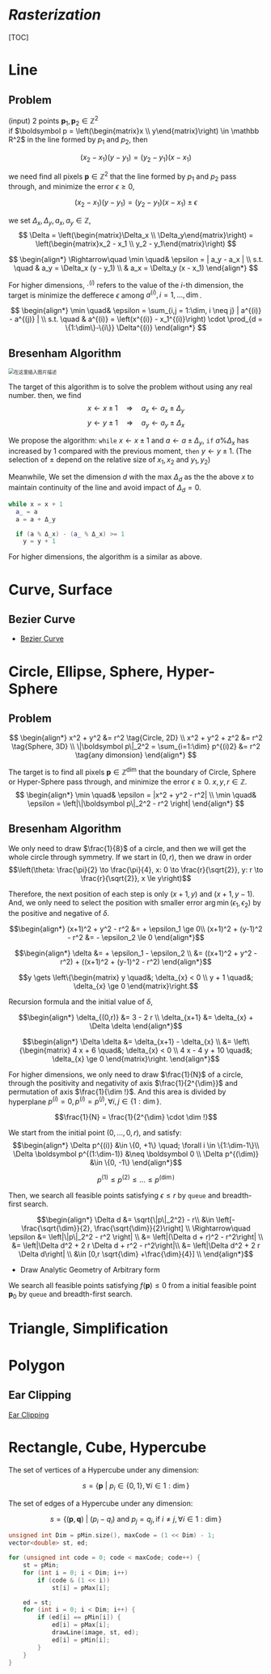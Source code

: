 # $Rasterization$

[TOC]

# Line

## Problem
(input) 2 points $\boldsymbol p_1, \boldsymbol p_2 \in \mathbb Z^2$  
if $\boldsymbol p = \left(\begin{matrix}x \\ y\end{matrix}\right) \in \mathbb R^2$ in the line formed by $p_1$ and $p_2$, then

$$
(x_2 - x_1)(y - y_1) = (y_2 - y_1)(x - x_1)
$$

we need find all pixels $\boldsymbol p \in \mathbb Z^2$ that the line formed by $p_1$ and $p_2$ pass through, and minimize the error $\epsilon \ge 0$,

$$
(x_2 - x_1)(y - y_1) = (y_2 - y_1)(x - x_1) \pm \epsilon
$$

we set $\Delta_x, \Delta_y, a_x, a_y \in \mathbb Z$,
$$
  \Delta = \left(\begin{matrix}\Delta_x \\ \Delta_y\end{matrix}\right) = \left(\begin{matrix}x_2 - x_1 \\ y_2 - y_1\end{matrix}\right)
$$

$$
\begin{align*}
  \Rightarrow\quad 
  \min \quad& \epsilon = | a_y - a_x |  \\
  s.t. \quad
  & a_y = \Delta_x (y - y_1)  \\
  & a_x = \Delta_y (x - x_1)
\end{align*}
$$

For higher dimensions, $\cdot^{(i)}$ refers to the value of the $i$-th dimension, the target is minimize the defferece $\epsilon$ among $a^{(i)}, i = 1,...,\dim$.

$$
\begin{align*}
\min \quad& \epsilon = \sum_{i,j = 1:\dim, i \neq j} | a^{(i)} - a^{(j)} | \\
s.t. \quad & a^{(i)} = \left(x^{(i)} - x_1^{(i)}\right) \cdot \prod_{d = \{1:\dim\}-\{i\}} \Delta^{(i)}
\end{align*}
$$

## Bresenham Algorithm  

<img src="./assets/watermark,type_ZmFuZ3poZW5naGVpdGk,shadow_10,text_aHR0cHM6Ly9ibG9nLmNzZG4ubmV0L3poYW54aTE5OTI=,size_16,color_FFFFFF,t_70#pic_center.png" alt="在这里插入图片描述" style="zoom: 67%;" />

  The target of this algorithm is to solve the problem without using any real number.
  then, we find
$$
  x \gets x \pm 1 \quad\Rightarrow\quad a_x \gets a_x \pm \Delta_y
$$
$$
  y \gets y \pm 1 \quad\Rightarrow\quad a_y \gets a_y \pm \Delta_x
$$

  We propose the algorithm: ```while``` $x \gets x \pm 1$ and $a \gets a \pm \Delta_y$, ```if``` $a \% \Delta_x$ has increased by $1$ compared with the previous moment, ```then``` $y \gets y \pm 1$. (The selection of $\pm$ depend on the relative size of $x_1, x_2$ and $y_1, y_2$)

  Meanwhile, We set the dimension $d$ with the max $Δ_d$ as the the above $x$ to maintain continuity of the line and avoid impact of $Δ_d = 0$.

  ```cpp
  while x = x + 1
    a_ = a
    a = a + Δ_y

    if (a % Δ_x) - (a_ % Δ_x) >= 1 
      y = y + 1
  ```

  For higher dimensions, the algorithm is a similar as above.



# Curve, Surface

## Bezier Curve

- [Bezier Curve](./Bezier_Curve.md)

# Circle, Ellipse, Sphere, Hyper-Sphere

## Problem
$$
\begin{align*}
x^2 + y^2 &= r^2  \tag{Circle, 2D}  \\
x^2 + y^2 + z^2 &= r^2  \tag{Sphere, 3D} \\
\|\boldsymbol p\|_2^2 = \sum_{i=1:\dim} p^{(i)2} &= r^2    \tag{any dimonsion}
\end{align*}
$$

The target is to find all pixels $\boldsymbol p \in \mathbb Z^{\dim}$ that the boundary of Circle, Sphere or Hyper-Sphere pass through, and minimize the error $\epsilon \ge 0$. $x, y, r \in \mathbb Z$.
$$
\begin{align*}
\min \quad& \epsilon = |x^2 + y^2 - r^2|  \\
\min \quad& \epsilon = \left|\|\boldsymbol p\|_2^2 - r^2 \right|
\end{align*}
$$

## Bresenham Algorithm   
We only need to draw $\frac{1}{8}$ of a circle, and then we will get the whole circle through symmetry. If we start in $(0, r)$, then we draw in order  
$$\left(\theta: \frac{\pi}{2} \to \frac{\pi}{4}, x: 0 \to \frac{r}{\sqrt{2}}, y: r \to \frac{r}{\sqrt{2}}, x \le y\right)$$  

Therefore, the next position of each step is only $(x+1, y)$ and $(x+1, y-1)$. And, we only need to select the position with smaller error $\arg\min(\epsilon_1, \epsilon_2)$ by the positive and negative of $\delta$.

$$\begin{align*}
(x+1)^2 + y^2 - r^2 &= + \epsilon_1 \ge 0\\
(x+1)^2 + (y-1)^2 - r^2 &= - \epsilon_2  \le 0
\end{align*}$$

$$\begin{align*}
\delta &= + \epsilon_1 - \epsilon_2  \\
&= ((x+1)^2 + y^2 - r^2) + ((x+1)^2 + (y-1)^2 - r^2)
\end{align*}$$

$$y \gets \left\{\begin{matrix}
  y \quad&; \delta_{x} < 0  \\
  y + 1 \quad&; \delta_{x} \ge 0
\end{matrix}\right.$$

Recursion formula and the initial value of $\delta$,

$$\begin{align*}
\delta_{(0,r)} &= 3 - 2 r  \\
\delta_{x+1} &= \delta_{x} + \Delta \delta
\end{align*}$$

$$\begin{align*}
\Delta \delta &= \delta_{x+1} - \delta_{x}  \\
&= \left\{\begin{matrix}
  4 x + 6 \quad&; \delta_{x} < 0  \\
  4 x - 4 y + 10 \quad&; \delta_{x} \ge 0
\end{matrix}\right.
\end{align*}$$

For higher dimensions, we only need to draw $\frac{1}{N}$ of a circle, through the positivity and negativity of axis $\frac{1}{2^{\dim}}$ and permutation of axis $\frac{1}{\dim !}$. And this area is divided by hyperplane $p^{(i)} = 0, p^{(i)} = p^{(j)}, \forall i, j \in \{1:\dim\}$.

$$\frac{1}{N} = \frac{1}{2^{\dim} \cdot \dim !}$$

We start from the initial point $(0, ..., 0, r)$, and satisfy:
$$\begin{align*}
\Delta p^{(i)} &\in \{0, +1\} \quad; \forall i \in \{1:\dim-1\}\\
\Delta \boldsymbol p^{(1:\dim-1)} &\neq \boldsymbol 0  \\
\Delta p^{(\dim)} &\in \{0, -1\}
\end{align*}$$

$$p^{(1)} \le p^{(2)} \le ... \le p^{(\dim)}$$

Then, we search all feasible points satisfying $\epsilon \le r$ by ```queue``` and breadth-first search.

$$\begin{align*}
\Delta d &= \sqrt{\|p\|_2^2} - r\\
&\in \left[-\frac{\sqrt{\dim}}{2}, \frac{\sqrt{\dim}}{2}\right] \\
\Rightarrow\quad \epsilon &= \left|\|p\|_2^2 - r^2 \right|  \\
&= \left|(\Delta d + r)^2 - r^2\right|  \\
&= \left|\Delta d^2 + 2 r \Delta d + r^2 - r^2\right|\\
&= \left|\Delta d^2 + 2 r \Delta d\right|  \\
&\in [0,r \sqrt{\dim}  +\frac{\dim}{4}] \\
\end{align*}$$

* Draw Analytic Geometry of Arbitrary form

We search all feasible points satisfying $f(\boldsymbol p) \le 0$ from a initial feasible point $\boldsymbol p_0$ by ```queue``` and breadth-first search.

# Triangle, Simplification

# Polygon

## Ear Clipping

[Ear Clipping](./Ear_Clipping.md)

# Rectangle, Cube, Hypercube

The set of vertices of a Hypercube under any dimension:

$$s = \{\boldsymbol p \ |\ p_i \in \{0, 1\}, \forall i \in 1:\dim\}$$

The set of edges of a Hypercube under any dimension:

$$s = \{(\boldsymbol p, \boldsymbol q) \ |\ (p_i - q_i) \text{ and } p_j = q_j, \text{if }i \neq j, \forall i \in 1:\dim\}$$



```cpp
unsigned int Dim = pMin.size(), maxCode = (1 << Dim) - 1;
vector<double> st, ed;

for (unsigned int code = 0; code < maxCode; code++) {
    st = pMin;
    for (int i = 0; i < Dim; i++)
        if (code & (1 << i))
            st[i] = pMax[i];

    ed = st;
    for (int i = 0; i < Dim; i++) {
        if (ed[i] == pMin[i]) {
            ed[i] = pMax[i];
            drawLine(image, st, ed);
            ed[i] = pMin[i];
        }
    }
}
```

